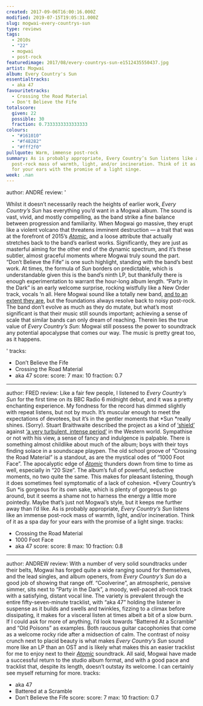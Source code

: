 ```yaml
---
created: 2017-09-06T16:00:16.000Z
modified: 2019-07-15T19:05:31.000Z
slug: mogwai-every-countrys-sun
type: reviews
tags:
  - 2010s
  - "22"
  - mogwai
  - post-rock
featuredimage: 2017/08/every-countrys-sun-e1512435550437.jpg
artist: Mogwai
album: Every Country's Sun
essentialtracks:
  - aka 47
favouritetracks:
  - Crossing the Road Material
  - Don't Believe the Fife
totalscore:
  given: 22
  possible: 30
  fraction: 0.7333333333333333
colours:
  - "#161010"
  - "#f48282"
  - "#fff2f0"
pullquote: Warm, immense post-rock
summary: As is probably appropriate, Every Country’s Sun listens like an immense
  post-rock mass of warmth, light, and/or incineration. Think of it as a spa day
  for your ears with the promise of a light singe.
week: .nan
---
```

author: ANDRÉ
review: '<div class="_d97"><p>Whilst it doesn’t necessarily reach the heights of
  earlier work, <em>Every Country’s Sun</em> has everything you’d want in a
  Mogwai album. The sound is vast, vivid, and mostly compelling, as the band
  strike a fine balance between progression and familiarity. When Mogwai go
  massive, they erupt like a violent volcano that threatens imminent destruction
  — a trait that was at the forefront of 2015’s <a
  href="https://audioxide.com/reviews/atomic/" target="_blank"
  rel="noopener"><em>Atomic</em></a>, and a loose attribute that actually
  stretches back to the band’s earliest works. Significantly, they are just as
  masterful aiming for the other end of the dynamic spectrum, and it’s these
  subtler, almost graceful moments where Mogwai truly sound the part. “Don’t
  Believe the Fife” is one such highlight, standing with the band’s best work.
  At times, the formula of <em>Sun</em> borders on predictable, which is
  understandable given this is the band’s ninth LP, but thankfully there is
  enough experimentation to warrant the hour-long album length. “Party in the
  Dark” is an early welcome surprise, rocking wistfully like a New Order track,
  vocals ‘n all. Here Mogwai sound like a totally new band, <a
  href="https://l.facebook.com/l.php?u=https%3A%2F%2Fpitchfork.com%2Fnews%2F62114-mogwai-guitarist-john-cummings-leaves-the-band-to-pursue-his-own-musical-projects%2F&amp;h=ATOBr2SW-EKCWBIdp_daP9LZ4EAZ-V4YJwRDb2PDxEESbZ05EzqZ19UP_VNwZayPAuqXIbkaT8bzr2sdR04T7z_TcrhHZznpnR52F0AzsDAZEls3tOW9oTN9eoyQ77YYP25M2-a7cX_Cow"
  target="_blank" rel="noopener">and to an extent they are</a>, but the
  foundations always resolve back to noisy post-rock. The band don’t evolve as
  much as they do mutate, but what’s most significant is that their music still
  sounds important; achieving a sense of scale that similar bands can only dream
  of reaching. Therein lies the true value of <em>Every Country’s Sun</em>:
  Mogwai still possess the power to soundtrack any potential apocalypse that
  comes our way. The music is pretty great too, as it happens.</p></div>'
tracks:
  - Don’t Believe the Fife
  - ­­Crossing the Road Material
  - ­­aka 47
score:
  score: 7
  max: 10
  fraction: 0.7
---
author: FRED
review: Like a fair few people, I listened to *Every Country’s Sun* for the
  first time on its BBC Radio 6 midnight debut, and it was a pretty enchanting
  experience. My fondness for the record has dimmed slightly with repeat
  listens, but not by much. It’s muscular enough to meet the expectations of
  devotees, but it’s in the gentler moments that *Sun *really shines. (Sorry).
  Stuart Braithwaite described the project as a kind of
  [‘shield’](<https://consequenceofsound.net/2017/05/mogwai-announce-new-album-every-countrys-sun-share-coolverine-listen/>)
  against [‘a very turbulent, intense
  period’](<https://consequenceofsound.net/2017/05/mogwai-announce-new-album-every-countrys-sun-share-coolverine-listen/>)
  in the Western world. Sympathise or not with his view, a sense of fancy and
  indulgence is palpable. There is something almost childlike about much of the
  album; boys with their toys finding solace in a soundscape playpen. The old
  school groove of “Crossing the Road Material” is a standout, as are the
  mystical odes of “1000 Foot Face”. The apocalyptic edge of
  [*Atomic*](<https://audioxide.com/reviews/atomic/>) thunders down from time to
  time as well, especially in “20 Size”. The album’s full of powerful, seductive
  moments, no two quite the same. This makes for pleasant listening, though it
  does sometimes feel symptomatic of a lack of cohesion. *Every Country’s Sun
  *is gorgeous for its own sake, which is plenty of gorgeous to go around, but
  it seems a shame not to harness the energy a little more pointedly. Maybe
  that’s just not Mogwai’s style, but it keeps me further away than I’d like. As
  is probably appropriate, *Every Country’s Sun* listens like an immense
  post-rock mass of warmth, light, and/or incineration. Think of it as a spa day
  for your ears with the promise of a light singe.
tracks:
  - Crossing the Road Material
  - ­­1000 Foot Face
  - ­­aka 47
score:
  score: 8
  max: 10
  fraction: 0.8
---
author: ANDREW
review: With a number of very solid soundtracks under their belts, Mogwai has
  forged quite a wide ranging sound for themselves, and the lead singles, and
  album openers, from *Every Country’s Sun* do a good job of showing that range
  off. “Coolverine”, an atmospheric, pensive simmer, sits next to “Party in the
  Dark”, a moody, well-paced alt-rock track with a satisfying, distant vocal
  line. The variety is prevalent through the entire fifty-seven-minute
  tracklist, with “aka 47” holding the listener in suspense as it builds and
  swells and twinkles, fizzing to a climax before dissipating, it makes for a
  visceral listen at times albeit a bit of a slow burn. If I could ask for more
  of anything, I’d look towards “Battered At a Scramble” and “Old Poisons” as
  examples. Both raucous guitar cacophonies that come as a welcome rocky ride
  after a midsection of calm. The contrast of noisy crunch next to placid beauty
  is what makes *Every Country’s Sun* sound more like an LP than an OST and is
  likely what makes this an easier tracklist for me to enjoy next to their
  [*Atomic*](<https://audioxide.com/reviews/atomic/>) soundtrack. All said,
  Mogwai have made a successful return to the studio album format, and with a
  good pace and tracklist that, despite its length, doesn’t outstay its welcome.
  I can certainly see myself returning for more.
tracks:
  - aka 47
  - ­­Battered at a Scramble
  - ­­Don’t Believe the Fife
score:
  score: 7
  max: 10
  fraction: 0.7
